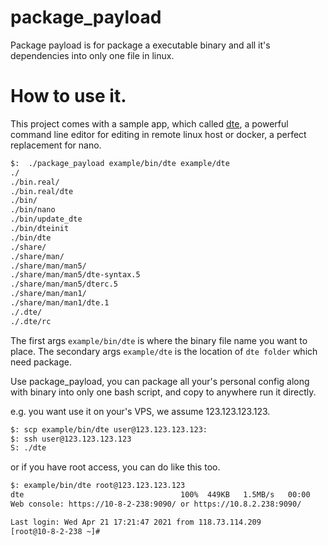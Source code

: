 # package_payload

Package payload is for package a executable binary and all it's dependencies into only one file in linux.

# How to use it.

This project comes with a sample app, which called [dte](https://gitlab.com/craigbarnes/dte), a powerful 
command line editor for editing in remote linux host or docker, a perfect replacement for nano.

```sh
$:  ./package_payload example/bin/dte example/dte
./
./bin.real/
./bin.real/dte
./bin/
./bin/nano
./bin/update_dte
./bin/dteinit
./bin/dte
./share/
./share/man/
./share/man/man5/
./share/man/man5/dte-syntax.5
./share/man/man5/dterc.5
./share/man/man1/
./share/man/man1/dte.1
./.dte/
./.dte/rc
```

The first args `example/bin/dte` is where the binary file name you want to place.
The secondary args `example/dte` is the location of `dte folder` which need package.

Use package_payload, you can package all your's personal config along with binary into only one bash script, 
and copy to anywhere run it directly.

e.g. you want use it on your's VPS, we assume 123.123.123.123.

```sh
$: scp example/bin/dte user@123.123.123.123:
$: ssh user@123.123.123.123
S: ./dte
```
or if you have root access, you can do like this too.

```sh
$: example/bin/dte root@123.123.123.123
dte                                   100%  449KB   1.5MB/s   00:00    
Web console: https://10-8-2-238:9090/ or https://10.8.2.238:9090/

Last login: Wed Apr 21 17:21:47 2021 from 118.73.114.209
[root@10-8-2-238 ~]# 
```
